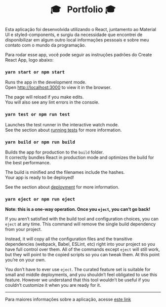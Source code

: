 
# <p align="center">:mortar_board:  &nbsp; Portfolio :mortar_board: </p>

<div align="center>
  <img href="https://github.com/ChristopherHauschild/My-Portfolio/blob/master/port.PNG?raw=true" width: 900px/>
</div>

Esta aplicação foi desenvolvida utilizando o React, juntamento ao Material UI e styled-components, e surgiu da necessidade que encontrei de disponibilizar em algum outro local informações pessoais e sobre meu contato com o mundo da programação.

Para rodar esse app, você pode seguir as instruções padrões do Create React App, logo abaixo:

### `yarn start or npm start`

Runs the app in the development mode.<br />
Open [http://localhost:3000](http://localhost:3000) to view it in the browser.

The page will reload if you make edits.<br />
You will also see any lint errors in the console.

### `yarn test or npm run test`

Launches the test runner in the interactive watch mode.<br />
See the section about [running tests](https://facebook.github.io/create-react-app/docs/running-tests) for more information.

### `yarn build or npm run build`

Builds the app for production to the `build` folder.<br />
It correctly bundles React in production mode and optimizes the build for the best performance.

The build is minified and the filenames include the hashes.<br />
Your app is ready to be deployed!

See the section about [deployment](https://facebook.github.io/create-react-app/docs/deployment) for more information.

### `yarn eject or npm run eject`

**Note: this is a one-way operation. Once you `eject`, you can’t go back!**

If you aren’t satisfied with the build tool and configuration choices, you can `eject` at any time. This command will remove the single build dependency from your project.

Instead, it will copy all the configuration files and the transitive dependencies (webpack, Babel, ESLint, etc) right into your project so you have full control over them. All of the commands except `eject` will still work, but they will point to the copied scripts so you can tweak them. At this point you’re on your own.

You don’t have to ever use `eject`. The curated feature set is suitable for small and middle deployments, and you shouldn’t feel obligated to use this feature. However we understand that this tool wouldn’t be useful if you couldn’t customize it when you are ready for it.

<hr>

Para maiores informações sobre a aplicação, acesse <a href="https://github.com/ChristopherHauschild/Portfolio">este link</a>
